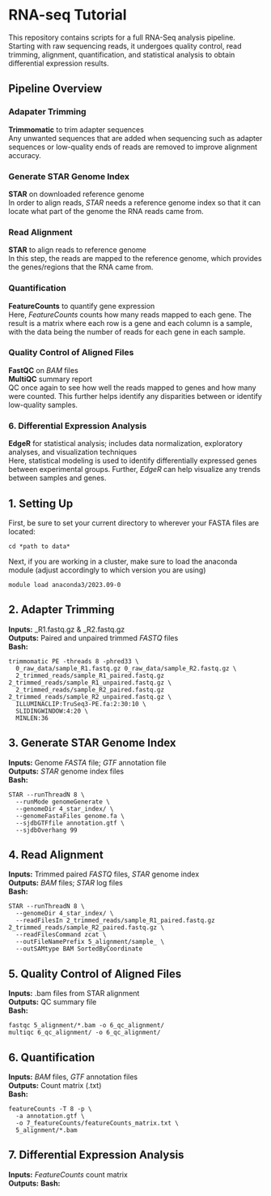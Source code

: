 # RNA-seq Tutorial 
This repository contains scripts for a full RNA-Seq analysis pipeline. Starting with raw sequencing reads, it undergoes quality control, read trimming, alignment, quantification, and statistical analysis to obtain differential expression results. 

## Pipeline Overview 

### Adapater Trimming 
**Trimmomatic** to trim adapter sequences  
Any unwanted sequences that are added when sequencing such as adapter sequences or low-quality ends of reads are removed to improve alignment accuracy.  

### Generate STAR Genome Index 
**STAR** on downloaded reference genome  
In order to align reads, *STAR* needs a reference genome index so that it can locate what part of the genome the RNA reads came from.  

### Read Alignment 
**STAR** to align reads to reference genome  
In this step, the reads are mapped to the reference genome, which provides the genes/regions that the RNA came from.  

### Quantification 
**FeatureCounts** to quantify gene expression  
Here, *FeatureCounts* counts how many reads mapped to each gene. The result is a matrix where each row is a gene and each column is a sample, with the data being the number of reads for each gene in each sample.   

### Quality Control of Aligned Files 
**FastQC** on *BAM* files  
**MultiQC** summary report  
QC once again to see how well the reads mapped to genes and how many were counted. This further helps identify any disparities between or identify low-quality samples.   

### 6. Differential Expression Analysis 
**EdgeR** for statistical analysis; includes data normalization, exploratory analyses, and visualization techniques  
Here, statistical modeling is used to identify differentially expressed genes between experimental groups. Further, *EdgeR* can help visualize any trends between samples and genes.    

## 1. Setting Up 
First, be sure to set your current directory to wherever your FASTA files are located: 
```
cd *path to data* 
```
Next, if you are working in a cluster, make sure to load the anaconda module (adjust accordingly to which version you are using)

```
module load anaconda3/2023.09-0
```

## 2. Adapter Trimming 
**Inputs:** _R1.fastq.gz & _R2.fastq.gz  
**Outputs:** Paired and unpaired trimmed *FASTQ* files  
**Bash:**  
```
trimmomatic PE -threads 8 -phred33 \  
  0_raw_data/sample_R1.fastq.gz 0_raw_data/sample_R2.fastq.gz \  
  2_trimmed_reads/sample_R1_paired.fastq.gz 2_trimmed_reads/sample_R1_unpaired.fastq.gz \  
  2_trimmed_reads/sample_R2_paired.fastq.gz 2_trimmed_reads/sample_R2_unpaired.fastq.gz \  
  ILLUMINACLIP:TruSeq3-PE.fa:2:30:10 \  
  SLIDINGWINDOW:4:20 \  
  MINLEN:36
```

## 3. Generate STAR Genome Index 
**Inputs:** Genome *FASTA* file; *GTF* annotation file  
**Outputs:** *STAR* genome index files  
**Bash:**  
```
STAR --runThreadN 8 \  
  --runMode genomeGenerate \  
  --genomeDir 4_star_index/ \  
  --genomeFastaFiles genome.fa \  
  --sjdbGTFfile annotation.gtf \  
  --sjdbOverhang 99
```

## 4. Read Alignment 
**Inputs:** Trimmed paired *FASTQ* files, *STAR* genome index  
**Outputs:** *BAM* files; *STAR* log files  
**Bash:**  
```
STAR --runThreadN 8 \  
  --genomeDir 4_star_index/ \  
  --readFilesIn 2_trimmed_reads/sample_R1_paired.fastq.gz 2_trimmed_reads/sample_R2_paired.fastq.gz \  
  --readFilesCommand zcat \  
  --outFileNamePrefix 5_alignment/sample_ \  
  --outSAMtype BAM SortedByCoordinate
```

## 5. Quality Control of Aligned Files  
**Inputs:** .bam files from STAR alignment  
**Outputs:** QC summary file  
**Bash:**  
```
fastqc 5_alignment/*.bam -o 6_qc_alignment/  
multiqc 6_qc_alignment/ -o 6_qc_alignment/
```

## 6. Quantification  
**Inputs:** *BAM* files, *GTF* annotation files  
**Outputs:** Count matrix (.txt)  
**Bash:**  
```
featureCounts -T 8 -p \  
  -a annotation.gtf \  
  -o 7_featureCounts/featureCounts_matrix.txt \  
  5_alignment/*.bam
```

## 7. Differential Expression Analysis  
**Inputs:** *FeatureCounts* count matrix  
**Outputs:**
**Bash:**
